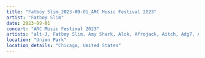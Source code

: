 ```yaml
---
title: "Fatboy Slim_2023-09-01_ARC Music Festival 2023"
artist: "Fatboy Slim"
date: 2023-09-01
concert: "ARC Music Festival 2023"
artists: "alt-J, Fatboy Slim, Amy Shark, Alok, Afrojack, Aitch, Adg7, Addison Groove, Anfisa Letyago, Ahadadream, Âme, Adam Beyer, Ball Park Music, Ashibah, Aba Shanti-I"
location: "Union Park"
location_details: "Chicago, United States"
---
```

